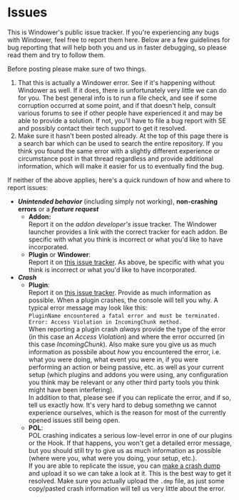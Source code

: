Issues
======

This is Windower's public issue tracker. If you're experiencing any bugs with Windower, feel free to report them here. Below are a few guidelines for bug reporting that will help both you and us in faster debugging, so please read them and try to follow them.

Before posting please make sure of two things.

1. That this is actually a Windower error. See if it's happening without Windower as well. If it does, there is unfortunately very little we can do for you. The best general info is to run a file check, and see if some corruption occurred at some point, and if that doesn't help, consult various forums to see if other people have experienced it and may be able to provide a solution. If not, you'll have to file a bug report with SE and possibly contact their tech support to get it resolved.
2. Make sure it hasn't been posted already. At the top of this page there is a search bar which can be used to search the entire repository. If you think you found the same error with a slightly different experience or circumstance post in that thread regardless and provide additional information, which will make it easier for us to eventually find the bug.

If neither of the above applies, here's a quick rundown of how and where to report issues:

* ***Unintended behavior*** (including simply not working), **non-crashing errors** or a ***feature request***
  - **Addon:**  
    Report it on the *addon developer's* issue tracker. The Windower launcher provides a link with the correct tracker for each addon. Be specific with what you think is incorrect or what you'd like to have incorporated.
  - **Plugin** or **Windower**:  
    Report it on [this issue tracker](https://github.com/Windower/Issues/issues). As above, be specific with what you think is incorrect or what you'd like to have incorporated.
* ***Crash***
  - **Plugin**:  
    Report it on [this issue tracker](https://github.com/Windower/Issues/issues). Provide as much information as possible. When a plugin crashes, the console will tell you why. A typical error message may look like this:  
    `PluginName encountered a fatal error and must be terminated. Error: Access Violation in IncomingChunk method.`  
    When reporting a plugin crash *always* provide the type of the error (in this case an *Access Violation*) and where the error occurred (in this case *IncomingChunk*). Also make sure you give us as much information as possbile about *how* you encountered the error, i.e. what you were doing, what event you were in, if you were performing an action or being passive, etc. as well as your current setup (which plugins and addons you were using, any configuration you think may be relevant or any other third party tools you think might have been interfering).  
    In addition to that, please see if you can replicate the error, and if so, tell us exactly how. It's very hard to debug somethng we cannot experience ourselves, which is the reason for most of the currently opened issues still being open.
  - **POL**:  
    POL crashing indicates a serious low-level error in one of our plugins or the Hook. If that happens, you won't get a detailed error message, but you should still try to give us as much information as possible (where were you, what were you doing, your setup, etc.).  
    If you are able to replicate the issue, you can [make a crash dump](https://github.com/Windower/Issues/wiki/Enabling-automatic-crash-dumps) and upload it so we can take a look at it. This is the best way to get it resolved. Make sure you actually upload the `.dmp` file, as just some copy/pasted crash information will tell us very little about the error.
